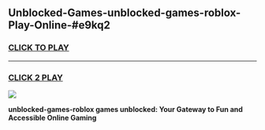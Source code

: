 
## Unblocked-Games-unblocked-games-roblox-Play-Online-#e9kq2
<h3>
<a href="https://premium.freeplayer.one?title=unblocked-games-roblox&ref=27F">CLICK TO PLAY</a></h3>
<hr>

<h3>
<a href="https://premium.freeplayer.one?title=unblocked-games-roblox&ref=27F">CLICK 2 PLAY</a>
  
</h3>

<a href="https://premium.freeplayer.one?title=unblocked-games-roblox&ref=27F"><img src="https://clearcache.store/games.png"></a>


**unblocked-games-roblox games unblocked: Your Gateway to Fun and Accessible Online Gaming**
